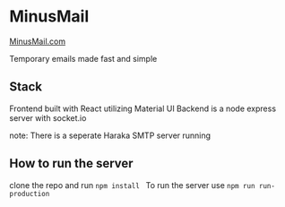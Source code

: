 # MinusMail
[MinusMail.com](http://www.MinusMail.com)

Temporary emails made fast and simple

## Stack
Frontend built with React utilizing Material UI
Backend is a node express server with socket.io

note: There is a seperate Haraka SMTP server running

## How to run the server
clone the repo and run ```npm install ```
To run the server use ``` npm run run-production ```



